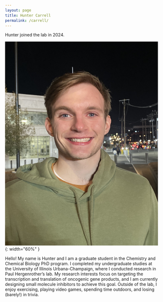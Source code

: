 ```yaml
---
layout: page
title: Hunter Carrell
permalink: /carrell/
---
```

Hunter joined the lab in 2024.

![Hunter Carrell pic](../img/carrell.jpg){: width="60%" }



Hello! My name is Hunter and I am a graduate student in the Chemistry and Chemical Biology PhD program. I completed my undergraduate studies at the University of Illinois Urbana-Champaign, where I conducted research in Paul Hergenrother’s lab. My research interests focus on targeting the transcription and translation of oncogenic gene products, and I am currently designing small molecule inhibitors to achieve this goal. Outside of the lab, I enjoy exercising, playing video games, spending time outdoors, and losing (barely!) in trivia.
